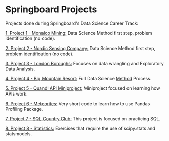 # Springboard Projects
Projects done during Springboard's Data Science Career Track:

[1. Project 1 - Monalco Mining:](https://github.com/DSJourney/springboard_projects/tree/master/Project%201%20-%20Monalco%20Mining) Data Science Method first step, problem identification (no code).

[2. Project 2 - Nordic Sensing Company:](https://github.com/DSJourney/springboard_projects/tree/master/Project%202%20-%20Nordic%20Sensing%20Co) Data Science Method first step, problem identification (no code).

[3. Project 3 - London Boroughs:](https://github.com/DSJourney/springboard_projects/tree/master/Project%203%20-%20London%20Housing) Focuses on data wrangling and Exploratory Data Analysis.

[4. Project 4 - Big Mountain Resort:](https://github.com/DSJourney/springboard_projects/tree/master/Project%204%20-%20Big%20Mountain%20Resort) Full Data Science [Method](https://medium.com/@aiden.dataminer/the-data-science-method-dsm-a-framework-on-how-to-take-your-data-science-projects-to-the-next-91f9fd81e5d1) Process. 

[5. Project 5 - Quandl API Miniproject:](https://github.com/DSJourney/springboard_projects/tree/master/Project%205%20-%20Quandl%20API) Miniproject focused on learning how APIs work.

[6. Project 6 - Meteorites:](https://github.com/DSJourney/springboard_projects/tree/master/Project%206%20-%20Meteorites%20(Pandas%20Profiling)) Very short code to learn how to use Pandas Profiling Package.

[7. Project 7 - SQL Country Club:](https://github.com/DSJourney/springboard_projects/tree/master/Project%207%20-%20SQL%20Country%20Club) This project is focused on practicing SQL.

[8. Project 8 - Statistics:](https://github.com/DSJourney/springboard_projects/tree/master/Project%208%20-%20Statistics) Exercises that require the use of scipy.stats and statsmodels.
